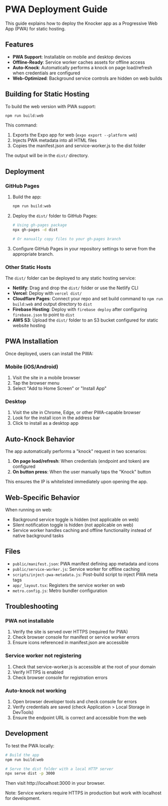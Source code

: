 # PWA Deployment Guide

This guide explains how to deploy the Knocker app as a Progressive Web App (PWA) for static hosting.

## Features

- **PWA Support**: Installable on mobile and desktop devices
- **Offline-Ready**: Service worker caches assets for offline access
- **Auto-Knock**: Automatically performs a knock on page load/refresh when credentials are configured
- **Web-Optimized**: Background service controls are hidden on web builds

## Building for Static Hosting

To build the web version with PWA support:

```bash
npm run build:web
```

This command:
1. Exports the Expo app for web (`expo export --platform web`)
2. Injects PWA metadata into all HTML files
3. Copies the manifest.json and service-worker.js to the dist folder

The output will be in the `dist/` directory.

## Deployment

### GitHub Pages

1. Build the app:
   ```bash
   npm run build:web
   ```

2. Deploy the `dist/` folder to GitHub Pages:
   ```bash
   # Using gh-pages package
   npx gh-pages -d dist
   
   # Or manually copy files to your gh-pages branch
   ```

3. Configure GitHub Pages in your repository settings to serve from the appropriate branch.

### Other Static Hosts

The `dist/` folder can be deployed to any static hosting service:

- **Netlify**: Drag and drop the `dist/` folder or use the Netlify CLI
- **Vercel**: Deploy with `vercel dist/`
- **Cloudflare Pages**: Connect your repo and set build command to `npm run build:web` and output directory to `dist`
- **Firebase Hosting**: Deploy with `firebase deploy` after configuring `firebase.json` to point to `dist`
- **AWS S3**: Upload the `dist/` folder to an S3 bucket configured for static website hosting

## PWA Installation

Once deployed, users can install the PWA:

### Mobile (iOS/Android)
1. Visit the site in a mobile browser
2. Tap the browser menu
3. Select "Add to Home Screen" or "Install App"

### Desktop
1. Visit the site in Chrome, Edge, or other PWA-capable browser
2. Look for the install icon in the address bar
3. Click to install as a desktop app

## Auto-Knock Behavior

The app automatically performs a "knock" request in two scenarios:

1. **On page load/refresh**: When credentials (endpoint and token) are configured
2. **On button press**: When the user manually taps the "Knock" button

This ensures the IP is whitelisted immediately upon opening the app.

## Web-Specific Behavior

When running on web:
- Background service toggle is hidden (not applicable on web)
- Silent notification toggle is hidden (not applicable on web)
- Service worker handles caching and offline functionality instead of native background tasks

## Files

- `public/manifest.json`: PWA manifest defining app metadata and icons
- `public/service-worker.js`: Service worker for offline caching
- `scripts/inject-pwa-metadata.js`: Post-build script to inject PWA meta tags
- `app/_layout.tsx`: Registers the service worker on web
- `metro.config.js`: Metro bundler configuration

## Troubleshooting

### PWA not installable

1. Verify the site is served over HTTPS (required for PWA)
2. Check browser console for manifest or service worker errors
3. Ensure icons referenced in manifest.json are accessible

### Service worker not registering

1. Check that service-worker.js is accessible at the root of your domain
2. Verify HTTPS is enabled
3. Check browser console for registration errors

### Auto-knock not working

1. Open browser developer tools and check console for errors
2. Verify credentials are saved (check Application > Local Storage in DevTools)
3. Ensure the endpoint URL is correct and accessible from the web

## Development

To test the PWA locally:

```bash
# Build the app
npm run build:web

# Serve the dist folder with a local HTTP server
npx serve dist -p 3000
```

Then visit http://localhost:3000 in your browser.

Note: Service workers require HTTPS in production but work with localhost for development.
